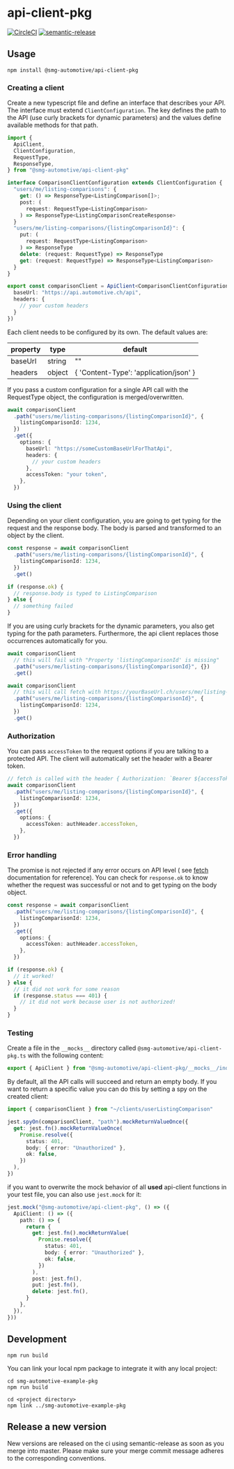 # api-client-pkg

[![CircleCI](https://circleci.com/gh/smg-automotive/api-client-pkg/tree/main.svg?style=svg&circle-token=c183f151fea3c74453cf8dd962d31e115906a300)](https://circleci.com/gh/smg-automotive/example-pkg/tree/main)
[![semantic-release](https://img.shields.io/badge/%20%20%F0%9F%93%A6%F0%9F%9A%80-semantic--release-e10079.svg)](https://github.com/semantic-release/semantic-release)

## Usage

```
npm install @smg-automotive/api-client-pkg
```

### Creating a client

Create a new typescript file and define an interface that describes your API. The interface must
extend `ClientConfiguration`. The key defines the path to the API (use curly brackets for dynamic parameters) and the
values define available methods for that path.

```typescript
import {
  ApiClient,
  ClientConfiguration,
  RequestType,
  ResponseType,
} from "@smg-automotive/api-client-pkg"

interface ComparisonClientConfiguration extends ClientConfiguration {
  "users/me/listing-comparisons": {
    get: () => ResponseType<ListingComparison[]>;
    post: (
      request: RequestType<ListingComparison>
    ) => ResponseType<ListingComparisonCreateResponse>
  }
  "users/me/listing-comparisons/{listingComparisonId}": {
    put: (
      request: RequestType<ListingComparison>
    ) => ResponseType
    delete: (request: RequestType) => ResponseType
    get: (request: RequestType) => ResponseType<ListingComparison>
  }
}

export const comparisonClient = ApiClient<ComparisonClientConfiguration>({
  baseUrl: "https://api.automotive.ch/api",
  headers: {
    // your custom headers
  }
})
```

Each client needs to be configured by its own. The default values are:

| property | type   | default                                   |
|----------|--------|-------------------------------------------|
| baseUrl  | string | ""                                        |
| headers  | object | {  'Content-Type':  'application/json' }  |

If you pass a custom configuration for a single API call with the RequestType object, the configuration is
merged/overwritten.

````typescript
await comparisonClient
  .path("users/me/listing-comparisons/{listingComparisonId}", {
    listingComparisonId: 1234,
  })
  .get({
    options: {
      baseUrl: "https://someCustomBaseUrlForThatApi",
      headers: {
        // your custom headers
      },
      accessToken: "your token",
    },
  })
````

### Using the client

Depending on your client configuration, you are going to get typing for the request and the response body. The body is
parsed and transformed to an object by the client.

```typescript
const response = await comparisonClient
  .path("users/me/listing-comparisons/{listingComparisonId}", {
    listingComparisonId: 1234,
  })
  .get()

if (response.ok) {
  // response.body is typed to ListingComparison
} else {
  // something failed
}
```

If you are using curly brackets for the dynamic parameters, you also get typing for the path parameters. Furthermore,
the api client replaces those occurrences automatically for you.

```typescript
await comparisonClient
  // this will fail with "Property 'listingComparisonId' is missing"
  .path("users/me/listing-comparisons/{listingComparisonId}", {})
  .get()

await comparisonClient
  // this will call fetch with https://yourBaseUrl.ch/users/me/listing-comparisons/1234
  .path("users/me/listing-comparisons/{listingComparisonId}", {
    listingComparisonId: 1234,
  })
  .get()
```

### Authorization

You can pass `accessToken` to the request options if you are talking to a protected API. The client will automatically
set the header with a Bearer token.

````typescript
// fetch is called with the header { Authorization: `Bearer ${accessToken}` }
await comparisonClient
  .path("users/me/listing-comparisons/{listingComparisonId}", {
    listingComparisonId: 1234,
  })
  .get({
    options: {
      accessToken: authHeader.accessToken,
    },
  })
````

### Error handling

The promise is not rejected if any error occurs on API level (
see [fetch](https://developer.mozilla.org/en-US/docs/Web/API/Fetch_API#differences_from_jquery) documentation for
reference). You can check for `response.ok` to know whether the request was successful or not and to get typing on the
body object.

````typescript
const response = await comparisonClient
  .path("users/me/listing-comparisons/{listingComparisonId}", {
    listingComparisonId: 1234,
  })
  .get({
    options: {
      accessToken: authHeader.accessToken,
    },
  })

if (response.ok) {
  // it worked!
} else {
  // it did not work for some reason
  if (response.status === 401) {
    // it did not work because user is not authorized!
  }
}
````

### Testing

Create a file in the `__mocks__` directory called `@smg-automotive/api-client-pkg.ts` with the following content:

````typescript
export { ApiClient } from "@smg-automotive/api-client-pkg/__mocks__/index"
````

By default, all the API calls will succeed and return an empty body. If you want to return a specific value you can do
this by setting a spy on the created client:

````typescript
import { comparisonClient } from "~/clients/userListingComparison"

jest.spyOn(comparisonClient, "path").mockReturnValueOnce({
  get: jest.fn().mockReturnValueOnce(
    Promise.resolve({
      status: 401,
      body: { error: "Unauthorized" },
      ok: false,
    })
  ),
})
````

if you want to overwrite the mock behavior of all **used** api-client functions in your test file, you can also
use `jest.mock` for it:

````typescript
jest.mock("@smg-automotive/api-client-pkg", () => ({
  ApiClient: () => ({
    path: () => {
      return {
        get: jest.fn().mockReturnValue(
          Promise.resolve({
            status: 401,
            body: { error: "Unauthorized" },
            ok: false,
          })
        ),
        post: jest.fn(),
        put: jest.fn(),
        delete: jest.fn(),
      }
    },
  }),
}))
````

## Development

```
npm run build
```

You can link your local npm package to integrate it with any local project:

```
cd smg-automotive-example-pkg
npm run build

cd <project directory>
npm link ../smg-automotive-example-pkg
```

## Release a new version

New versions are released on the ci using semantic-release as soon as you merge into master. Please make sure your merge
commit message adheres to the corresponding conventions.
